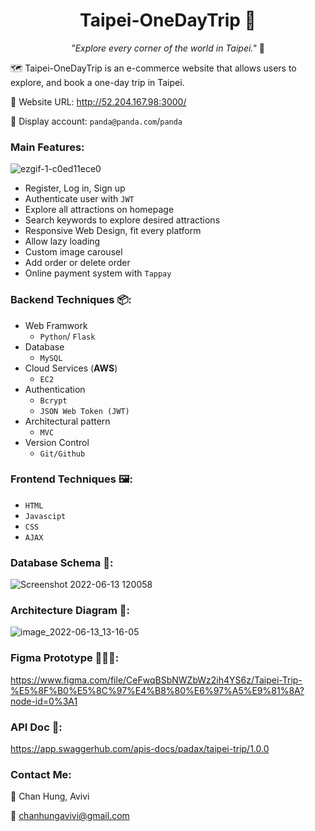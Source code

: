 <h1 align="center"> Taipei-OneDayTrip 🧋</h1>

<p align="center"> <i>"Explore every corner of the world in Taipei."</i> 🧭</p>

🗺️ Taipei-OneDayTrip is an e-commerce website that allows users to explore, and book a one-day trip in Taipei.

🔗 Website URL: http://52.204.167.98:3000/

🤖 Display account: `panda@panda.com`/`panda`

### Main Features:

![ezgif-1-c0ed11ece0](https://user-images.githubusercontent.com/95410966/173286308-13b22667-d4fa-4d84-82c9-ba183a85f804.gif)

- Register, Log in, Sign up
- Authenticate user with `JWT`
- Explore all attractions on homepage
- Search keywords to explore desired attractions
- Responsive Web Design, fit every platform
- Allow lazy loading
- Custom image carousel
- Add order or delete order
- Online payment system with `Tappay`

### Backend Techniques 📦:

- Web Framwork
  - `Python`/ `Flask`
- Database
  - `MySQL`
- Cloud Services (**AWS**)
  - `EC2`
- Authentication
  - `Bcrypt`
  - `JSON Web Token (JWT)`
- Architectural pattern
  - `MVC`
- Version Control
  - `Git/Github`

### Frontend Techniques 🖼️:

- `HTML`
- `Javascipt`
- `CSS`
- `AJAX`

### Database Schema 💾:

![Screenshot 2022-06-13 120058](https://user-images.githubusercontent.com/95410966/173277549-fc5de6de-2c92-4ffe-8bb0-c8088ddcb541.png)

### Architecture Diagram 🏰:

![image_2022-06-13_13-16-05](https://user-images.githubusercontent.com/95410966/173284630-57d7a10b-1d95-4314-83d5-e8c271301ce9.png)

### Figma Prototype 👩🏻‍🎨:

https://www.figma.com/file/CeFwqBSbNWZbWz2ih4YS6z/Taipei-Trip-%E5%8F%B0%E5%8C%97%E4%B8%80%E6%97%A5%E9%81%8A?node-id=0%3A1

### API Doc 📃:

https://app.swaggerhub.com/apis-docs/padax/taipei-trip/1.0.0

### Contact Me:

🐻 Chan Hung, Avivi

📩 chanhungavivi@gmail.com

